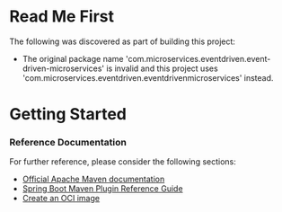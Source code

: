 # Read Me First
The following was discovered as part of building this project:

* The original package name 'com.microservices.eventdriven.event-driven-microservices' is invalid and this project uses 'com.microservices.eventdriven.eventdrivenmicroservices' instead.

# Getting Started

### Reference Documentation
For further reference, please consider the following sections:

* [Official Apache Maven documentation](https://maven.apache.org/guides/index.html)
* [Spring Boot Maven Plugin Reference Guide](https://docs.spring.io/spring-boot/docs/3.0.1/maven-plugin/reference/html/)
* [Create an OCI image](https://docs.spring.io/spring-boot/docs/3.0.1/maven-plugin/reference/html/#build-image)

